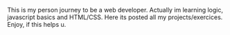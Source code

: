 This is my person journey to be a web developer. Actually im learning logic, javascript basics and HTML/CSS. Here its posted all my projects/exercices. Enjoy, if this helps u.
